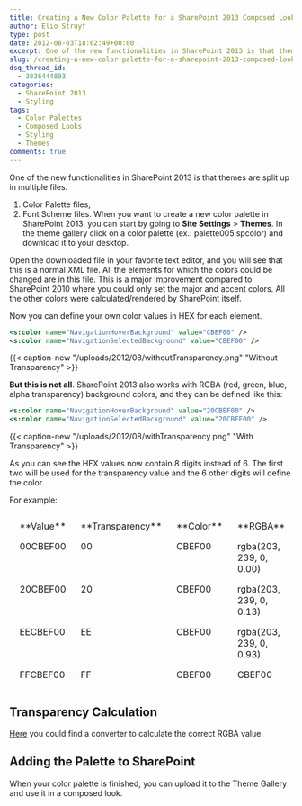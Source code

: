 ```yaml
---
title: Creating a New Color Palette for a SharePoint 2013 Composed Look
author: Elio Struyf
type: post
date: 2012-08-03T18:02:49+00:00
excerpt: One of the new functionalities in SharePoint 2013 is that themes are split up in multiple files. Read here how you can create new color palettes for your SharePoint site.
slug: /creating-a-new-color-palette-for-a-sharepoint-2013-composed-look/
dsq_thread_id:
  - 3836444893
categories:
  - SharePoint 2013
  - Styling
tags:
  - Color Palettes
  - Composed Looks
  - Styling
  - Themes
comments: true
---
```


One of the new functionalities in SharePoint 2013 is that themes are split up in multiple files.

1.  Color Palette files;
2.  Font Scheme files.
When you want to create a new color palette in SharePoint 2013, you can start by going to **Site Settings** > **Themes**. In the theme gallery click on a color palette (ex.: palette005.spcolor) and download it to your desktop.

Open the downloaded file in your favorite text editor, and you will see that this is a normal XML file. All the elements for which the colors could be changed are in this file. This is a major improvement compared to SharePoint 2010 where you could only set the major and accent colors. All the other colors were calculated/rendered by SharePoint itself.

Now you can define your own color values in HEX for each element.


```xml
<s:color name="NavigationHoverBackground" value="CBEF00" />
<s:color name="NavigationSelectedBackground" value="CBEF00" />
```


{{< caption-new "/uploads/2012/08/withoutTransparency.png" "Without Transparency" >}}

**But this is not all**. SharePoint 2013 also works with RGBA (red, green, blue, alpha transparency) background colors, and they can be defined like this:


```xml
<s:color name="NavigationHoverBackground" value="20CBEF00" />
<s:color name="NavigationSelectedBackground" value="20CBEF00" />
```


{{< caption-new "/uploads/2012/08/withTransparency.png" "With Transparency" >}}

As you can see the HEX values now contain 8 digits instead of 6. The first two will be used for the transparency value and the 6 other digits will define the color.

For example:
<div>
<table style="width: 100%; border-spacing: 10px; border-collapse:inherit;" border="0">
<tbody valign="top">
<tr>
<td>**Value**</td>
<td>**Transparency**</td>
<td>**Color**</td>
<td>**RGBA**</td>
</tr>
<tr>
<td>00CBEF00</td>
<td>00</td>
<td>CBEF00</td>
<td>rgba(203, 239, 0, 0.00)</td>
</tr>
<tr>
<td>20CBEF00</td>
<td>20</td>
<td>CBEF00</td>
<td>rgba(203, 239, 0, 0.13)</td>
</tr>
<tr>
<td>EECBEF00</td>
<td>EE</td>
<td>CBEF00</td>
<td>rgba(203, 239, 0, 0.93)</td>
</tr>
<tr>
<td>FFCBEF00</td>
<td>FF</td>
<td>CBEF00</td>
<td>CBEF00</td>
</tr>
</tbody>
</table>
</div>

## Transparency Calculation

[Here](http://kilianvalkhof.com/2010/css-xhtml/how-to-use-rgba-in-ie/) you could find a converter to calculate the correct RGBA value.

## Adding the Palette to SharePoint

When your color palette is finished, you can upload it to the Theme Gallery and use it in a composed look.